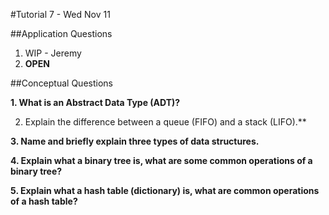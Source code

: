 #Tutorial 7 - Wed Nov 11

##Application Questions

1. WIP - Jeremy
2. **OPEN**



##Conceptual Questions

**1. What is an Abstract Data Type (ADT)?**

2. Explain the difference between a queue (FIFO) and a stack (LIFO).**

**3. Name and briefly explain three types of data structures.**

**4. Explain what a binary tree is, what are some common operations of a binary
tree?**

**5. Explain what a hash table (dictionary) is, what are common operations of a hash
table?**

